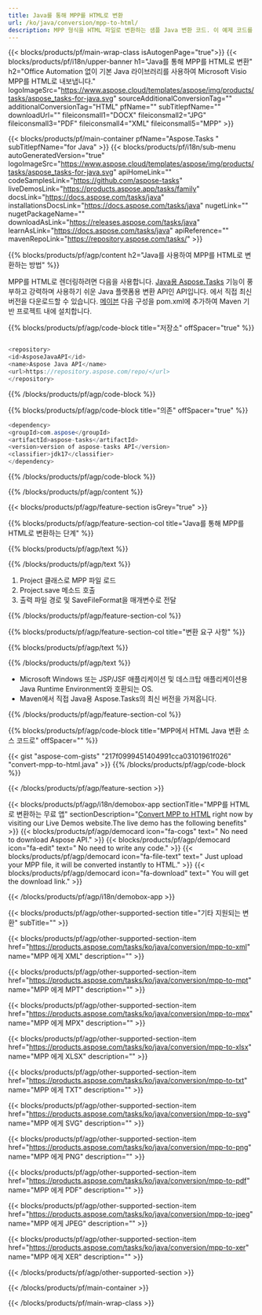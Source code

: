 ```yaml
---
title: Java를 통해 MPP를 HTML로 변환 
url: /ko/java/conversion/mpp-to-html/ 
description: MPP 형식을 HTML 파일로 변환하는 샘플 Java 변환 코드. 이 예제 코드를 사용하여 웹 또는 데스크탑 Java 기반 응용 프로그램 내에서 MPP를 HTML로 변환합니다.
---
```


{{< blocks/products/pf/main-wrap-class isAutogenPage="true">}}
{{< blocks/products/pf/i18n/upper-banner h1="Java를 통해 MPP를 HTML로 변환" h2="Office Automation 없이 기본 Java 라이브러리를 사용하여 Microsoft Visio MPP를 HTML로 내보냅니다." logoImageSrc="https://www.aspose.cloud/templates/aspose/img/products/tasks/aspose_tasks-for-java.svg" sourceAdditionalConversionTag="" additionalConversionTag="HTML" pfName="" subTitlepfName="" downloadUrl="" fileiconsmall1="DOCX" fileiconsmall2="JPG" fileiconsmall3="PDF" fileiconsmall4="XML" fileiconsmall5="MPP" >}}

{{< blocks/products/pf/main-container pfName="Aspose.Tasks " subTitlepfName="for Java" >}}
{{< blocks/products/pf/i18n/sub-menu autoGeneratedVersion="true" logoImageSrc="https://www.aspose.cloud/templates/aspose/img/products/tasks/aspose_tasks-for-java.svg" apiHomeLink="" codeSamplesLink="https://github.com/aspose-tasks" liveDemosLink="https://products.aspose.app/tasks/family" docsLink="https://docs.aspose.com/tasks/java" installationsDocsLink="https://docs.aspose.com/tasks/java" nugetLink="" nugetPackageName="" downloadAsLink="https://releases.aspose.com/tasks/java" learnAsLink="https://docs.aspose.com/tasks/java" apiReference="" mavenRepoLink="https://repository.aspose.com/tasks/" >}}

{{% blocks/products/pf/agp/content h2="Java를 사용하여 MPP를 HTML로 변환하는 방법" %}}

MPP를 HTML로 렌더링하려면 다음을 사용합니다.
 [Java용 Aspose.Tasks](https://products.aspose.com/tasks/java)
 기능이 풍부하고 강력하며 사용하기 쉬운 Java 플랫폼용 변환 API인 API입니다. 에서 직접 최신 버전을 다운로드할 수 있습니다.
 [메이븐](https://repository.aspose.com/tasks/)
 다음 구성을 pom.xml에 추가하여 Maven 기반 프로젝트 내에 설치합니다.

{{% blocks/products/pf/agp/code-block title="저장소" offSpacer="true" %}}

```cs

<repository>
<id>AsposeJavaAPI</id>
<name>Aspose Java API</name>
<url>https://repository.aspose.com/repo/</url>
</repository>

```

{{% /blocks/products/pf/agp/code-block %}}

{{% blocks/products/pf/agp/code-block title="의존" offSpacer="true" %}}

```cs
<dependency>
<groupId>com.aspose</groupId>
<artifactId>aspose-tasks</artifactId>
<version>version of aspose-tasks API</version>
<classifier>jdk17</classifier>
</dependency>

```

{{% /blocks/products/pf/agp/code-block %}}

{{% /blocks/products/pf/agp/content %}}

{{< blocks/products/pf/agp/feature-section isGrey="true" >}}

{{% blocks/products/pf/agp/feature-section-col title="Java를 통해 MPP를 HTML로 변환하는 단계" %}}

{{% blocks/products/pf/agp/text %}}

{{% /blocks/products/pf/agp/text %}}

1. Project 클래스로 MPP 파일 로드
1. Project.save 메소드 호출
1. 출력 파일 경로 및 SaveFileFormat을 매개변수로 전달

{{% /blocks/products/pf/agp/feature-section-col %}}

{{% blocks/products/pf/agp/feature-section-col title="변환 요구 사항" %}}

{{% blocks/products/pf/agp/text %}}

{{% /blocks/products/pf/agp/text %}}

- Microsoft Windows 또는 JSP/JSF 애플리케이션 및 데스크탑 애플리케이션용 Java Runtime Environment와 호환되는 OS.
- Maven에서 직접 Java용 Aspose.Tasks의 최신 버전을 가져옵니다.

{{% /blocks/products/pf/agp/feature-section-col %}}

{{% blocks/products/pf/agp/code-block title="MPP에서 HTML Java 변환 소스 코드로" offSpacer="" %}}


{{< gist "aspose-com-gists" "217f0999451404991cca03101961f026" "convert-mpp-to-html.java" >}}
{{% /blocks/products/pf/agp/code-block %}}

{{< /blocks/products/pf/agp/feature-section >}}

<!-- aboutfile Starts -->

{{< blocks/products/pf/agp/i18n/demobox-app sectionTitle="MPP를 HTML로 변환하는 무료 앱" sectionDescription="[Convert MPP to HTML](https://products.aspose.app/tasks/conversion/mpp-to-html) right now by visiting our Live Demos website.The live demo has the following benefits" >}}
        {{< blocks/products/pf/agp/democard icon="fa-cogs" text=" No need to download Aspose API." >}}
        {{< blocks/products/pf/agp/democard icon="fa-edit" text=" No need to write any code." >}}
        {{< blocks/products/pf/agp/democard icon="fa-file-text" text=" Just upload your MPP file, it will be converted instantly to HTML." >}}
        {{< blocks/products/pf/agp/democard icon="fa-download" text=" You will get the download link." >}}

{{< /blocks/products/pf/agp/i18n/demobox-app >}}

<!-- aboutfile Ends -->

{{< blocks/products/pf/agp/other-supported-section title="기타 지원되는 변환" subTitle="" >}}

{{< blocks/products/pf/agp/other-supported-section-item href="https://products.aspose.com/tasks/ko/java/conversion/mpp-to-xml" name="MPP 에게 XML" description="" >}}

{{< blocks/products/pf/agp/other-supported-section-item href="https://products.aspose.com/tasks/ko/java/conversion/mpp-to-mpt" name="MPP 에게 MPT" description="" >}}

{{< blocks/products/pf/agp/other-supported-section-item href="https://products.aspose.com/tasks/ko/java/conversion/mpp-to-mpx" name="MPP 에게 MPX" description="" >}}

{{< blocks/products/pf/agp/other-supported-section-item href="https://products.aspose.com/tasks/ko/java/conversion/mpp-to-xlsx" name="MPP 에게 XLSX" description="" >}}

{{< blocks/products/pf/agp/other-supported-section-item href="https://products.aspose.com/tasks/ko/java/conversion/mpp-to-txt" name="MPP 에게 TXT" description="" >}}

{{< blocks/products/pf/agp/other-supported-section-item href="https://products.aspose.com/tasks/ko/java/conversion/mpp-to-svg" name="MPP 에게 SVG" description="" >}}

{{< blocks/products/pf/agp/other-supported-section-item href="https://products.aspose.com/tasks/ko/java/conversion/mpp-to-png" name="MPP 에게 PNG" description="" >}}

{{< blocks/products/pf/agp/other-supported-section-item href="https://products.aspose.com/tasks/ko/java/conversion/mpp-to-pdf" name="MPP 에게 PDF" description="" >}}

{{< blocks/products/pf/agp/other-supported-section-item href="https://products.aspose.com/tasks/ko/java/conversion/mpp-to-jpeg" name="MPP 에게 JPEG" description="" >}}

{{< blocks/products/pf/agp/other-supported-section-item href="https://products.aspose.com/tasks/ko/java/conversion/mpp-to-xer" name="MPP 에게 XER" description="" >}}



{{< /blocks/products/pf/agp/other-supported-section >}}

{{< /blocks/products/pf/main-container >}}
    
{{< /blocks/products/pf/main-wrap-class >}}